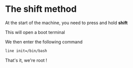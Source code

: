 # The shift method

At the start of the machine, you need to press and hold __shift__

This will open a boot terminal

We then enter the following command

```bash
line init=/bin/bash
```

That's it, we're root !